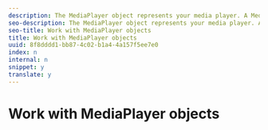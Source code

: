 ```yaml
---
description: The MediaPlayer object represents your media player. A MediaPlayerItem represents audio or video on your player.
seo-description: The MediaPlayer object represents your media player. A MediaPlayerItem represents audio or video on your player.
seo-title: Work with MediaPlayer objects
title: Work with MediaPlayer objects
uuid: 8f8dddd1-bb87-4c02-b1a4-4a157f5ee7e0
index: n
internal: n
snippet: y
translate: y
---
```


# Work with MediaPlayer objects


